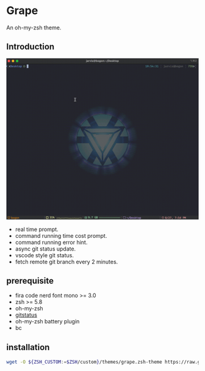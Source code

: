 # Grape

An oh-my-zsh theme.

## Introduction

![grape](images/grape.gif)

* real time prompt.
* command running time cost prompt.
* command running error hint.
* async git status update.
* vscode style git status.
* fetch remote git branch every 2 minutes.

## prerequisite

- fira code nerd font mono >= 3.0
- zsh >= 5.8
- oh-my-zsh
- [gitstatus](https://github.com/romkatv/gitstatus)
- oh-my-zsh battery plugin
- bc

## installation

```bash
wget -O ${ZSH_CUSTOM:=$ZSH/custom}/themes/grape.zsh-theme https://raw.githubusercontent.com/Alwaysproblem/grape/master/grape.zsh-theme
```




